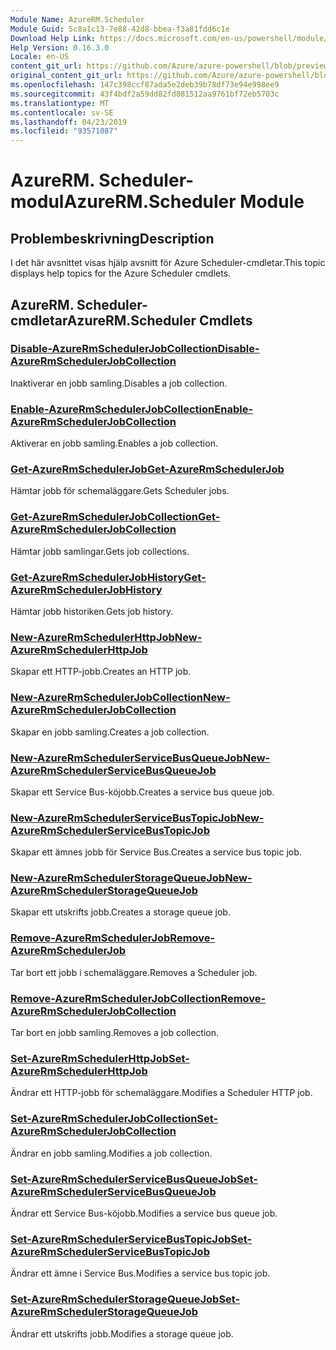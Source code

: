 ```yaml
---
Module Name: AzureRM.Scheduler
Module Guid: 5c8a1c13-7e88-42d8-bbea-f3a81fdd6c1e
Download Help Link: https://docs.microsoft.com/en-us/powershell/module/azurerm.scheduler
Help Version: 0.16.3.0
Locale: en-US
content_git_url: https://github.com/Azure/azure-powershell/blob/preview/src/ResourceManager/Scheduler/Commands.Scheduler/help/AzureRM.Scheduler.md
original_content_git_url: https://github.com/Azure/azure-powershell/blob/preview/src/ResourceManager/Scheduler/Commands.Scheduler/help/AzureRM.Scheduler.md
ms.openlocfilehash: 147c398ccf87ada5e2deb39b78df73e94e998ee9
ms.sourcegitcommit: 43f4bdf2a59dd82fd881512aa9761bf72eb5703c
ms.translationtype: MT
ms.contentlocale: sv-SE
ms.lasthandoff: 04/23/2019
ms.locfileid: "93571087"
---
```

# <span data-ttu-id="11048-101">AzureRM. Scheduler-modul</span><span class="sxs-lookup"><span data-stu-id="11048-101">AzureRM.Scheduler Module</span></span>
## <span data-ttu-id="11048-102">Problembeskrivning</span><span class="sxs-lookup"><span data-stu-id="11048-102">Description</span></span>
<span data-ttu-id="11048-103">I det här avsnittet visas hjälp avsnitt för Azure Scheduler-cmdletar.</span><span class="sxs-lookup"><span data-stu-id="11048-103">This topic displays help topics for the Azure Scheduler cmdlets.</span></span>

## <span data-ttu-id="11048-104">AzureRM. Scheduler-cmdletar</span><span class="sxs-lookup"><span data-stu-id="11048-104">AzureRM.Scheduler Cmdlets</span></span>
### [<span data-ttu-id="11048-105">Disable-AzureRmSchedulerJobCollection</span><span class="sxs-lookup"><span data-stu-id="11048-105">Disable-AzureRmSchedulerJobCollection</span></span>](Disable-AzureRmSchedulerJobCollection.md)
<span data-ttu-id="11048-106">Inaktiverar en jobb samling.</span><span class="sxs-lookup"><span data-stu-id="11048-106">Disables a job collection.</span></span>

### [<span data-ttu-id="11048-107">Enable-AzureRmSchedulerJobCollection</span><span class="sxs-lookup"><span data-stu-id="11048-107">Enable-AzureRmSchedulerJobCollection</span></span>](Enable-AzureRmSchedulerJobCollection.md)
<span data-ttu-id="11048-108">Aktiverar en jobb samling.</span><span class="sxs-lookup"><span data-stu-id="11048-108">Enables a job collection.</span></span>

### [<span data-ttu-id="11048-109">Get-AzureRmSchedulerJob</span><span class="sxs-lookup"><span data-stu-id="11048-109">Get-AzureRmSchedulerJob</span></span>](Get-AzureRmSchedulerJob.md)
<span data-ttu-id="11048-110">Hämtar jobb för schemaläggare.</span><span class="sxs-lookup"><span data-stu-id="11048-110">Gets Scheduler jobs.</span></span>

### [<span data-ttu-id="11048-111">Get-AzureRmSchedulerJobCollection</span><span class="sxs-lookup"><span data-stu-id="11048-111">Get-AzureRmSchedulerJobCollection</span></span>](Get-AzureRmSchedulerJobCollection.md)
<span data-ttu-id="11048-112">Hämtar jobb samlingar.</span><span class="sxs-lookup"><span data-stu-id="11048-112">Gets job collections.</span></span>

### [<span data-ttu-id="11048-113">Get-AzureRmSchedulerJobHistory</span><span class="sxs-lookup"><span data-stu-id="11048-113">Get-AzureRmSchedulerJobHistory</span></span>](Get-AzureRmSchedulerJobHistory.md)
<span data-ttu-id="11048-114">Hämtar jobb historiken.</span><span class="sxs-lookup"><span data-stu-id="11048-114">Gets job history.</span></span>

### [<span data-ttu-id="11048-115">New-AzureRmSchedulerHttpJob</span><span class="sxs-lookup"><span data-stu-id="11048-115">New-AzureRmSchedulerHttpJob</span></span>](New-AzureRmSchedulerHttpJob.md)
<span data-ttu-id="11048-116">Skapar ett HTTP-jobb.</span><span class="sxs-lookup"><span data-stu-id="11048-116">Creates an HTTP job.</span></span>

### [<span data-ttu-id="11048-117">New-AzureRmSchedulerJobCollection</span><span class="sxs-lookup"><span data-stu-id="11048-117">New-AzureRmSchedulerJobCollection</span></span>](New-AzureRmSchedulerJobCollection.md)
<span data-ttu-id="11048-118">Skapar en jobb samling.</span><span class="sxs-lookup"><span data-stu-id="11048-118">Creates a job collection.</span></span>

### [<span data-ttu-id="11048-119">New-AzureRmSchedulerServiceBusQueueJob</span><span class="sxs-lookup"><span data-stu-id="11048-119">New-AzureRmSchedulerServiceBusQueueJob</span></span>](New-AzureRmSchedulerServiceBusQueueJob.md)
<span data-ttu-id="11048-120">Skapar ett Service Bus-köjobb.</span><span class="sxs-lookup"><span data-stu-id="11048-120">Creates a service bus queue job.</span></span>

### [<span data-ttu-id="11048-121">New-AzureRmSchedulerServiceBusTopicJob</span><span class="sxs-lookup"><span data-stu-id="11048-121">New-AzureRmSchedulerServiceBusTopicJob</span></span>](New-AzureRmSchedulerServiceBusTopicJob.md)
<span data-ttu-id="11048-122">Skapar ett ämnes jobb för Service Bus.</span><span class="sxs-lookup"><span data-stu-id="11048-122">Creates a service bus topic job.</span></span>

### [<span data-ttu-id="11048-123">New-AzureRmSchedulerStorageQueueJob</span><span class="sxs-lookup"><span data-stu-id="11048-123">New-AzureRmSchedulerStorageQueueJob</span></span>](New-AzureRmSchedulerStorageQueueJob.md)
<span data-ttu-id="11048-124">Skapar ett utskrifts jobb.</span><span class="sxs-lookup"><span data-stu-id="11048-124">Creates a storage queue job.</span></span>

### [<span data-ttu-id="11048-125">Remove-AzureRmSchedulerJob</span><span class="sxs-lookup"><span data-stu-id="11048-125">Remove-AzureRmSchedulerJob</span></span>](Remove-AzureRmSchedulerJob.md)
<span data-ttu-id="11048-126">Tar bort ett jobb i schemaläggare.</span><span class="sxs-lookup"><span data-stu-id="11048-126">Removes a Scheduler job.</span></span>

### [<span data-ttu-id="11048-127">Remove-AzureRmSchedulerJobCollection</span><span class="sxs-lookup"><span data-stu-id="11048-127">Remove-AzureRmSchedulerJobCollection</span></span>](Remove-AzureRmSchedulerJobCollection.md)
<span data-ttu-id="11048-128">Tar bort en jobb samling.</span><span class="sxs-lookup"><span data-stu-id="11048-128">Removes a job collection.</span></span>

### [<span data-ttu-id="11048-129">Set-AzureRmSchedulerHttpJob</span><span class="sxs-lookup"><span data-stu-id="11048-129">Set-AzureRmSchedulerHttpJob</span></span>](Set-AzureRmSchedulerHttpJob.md)
<span data-ttu-id="11048-130">Ändrar ett HTTP-jobb för schemaläggare.</span><span class="sxs-lookup"><span data-stu-id="11048-130">Modifies a Scheduler HTTP job.</span></span>

### [<span data-ttu-id="11048-131">Set-AzureRmSchedulerJobCollection</span><span class="sxs-lookup"><span data-stu-id="11048-131">Set-AzureRmSchedulerJobCollection</span></span>](Set-AzureRmSchedulerJobCollection.md)
<span data-ttu-id="11048-132">Ändrar en jobb samling.</span><span class="sxs-lookup"><span data-stu-id="11048-132">Modifies a job collection.</span></span>

### [<span data-ttu-id="11048-133">Set-AzureRmSchedulerServiceBusQueueJob</span><span class="sxs-lookup"><span data-stu-id="11048-133">Set-AzureRmSchedulerServiceBusQueueJob</span></span>](Set-AzureRmSchedulerServiceBusQueueJob.md)
<span data-ttu-id="11048-134">Ändrar ett Service Bus-köjobb.</span><span class="sxs-lookup"><span data-stu-id="11048-134">Modifies a service bus queue job.</span></span>

### [<span data-ttu-id="11048-135">Set-AzureRmSchedulerServiceBusTopicJob</span><span class="sxs-lookup"><span data-stu-id="11048-135">Set-AzureRmSchedulerServiceBusTopicJob</span></span>](Set-AzureRmSchedulerServiceBusTopicJob.md)
<span data-ttu-id="11048-136">Ändrar ett ämne i Service Bus.</span><span class="sxs-lookup"><span data-stu-id="11048-136">Modifies a service bus topic job.</span></span>

### [<span data-ttu-id="11048-137">Set-AzureRmSchedulerStorageQueueJob</span><span class="sxs-lookup"><span data-stu-id="11048-137">Set-AzureRmSchedulerStorageQueueJob</span></span>](Set-AzureRmSchedulerStorageQueueJob.md)
<span data-ttu-id="11048-138">Ändrar ett utskrifts jobb.</span><span class="sxs-lookup"><span data-stu-id="11048-138">Modifies a storage queue job.</span></span>

